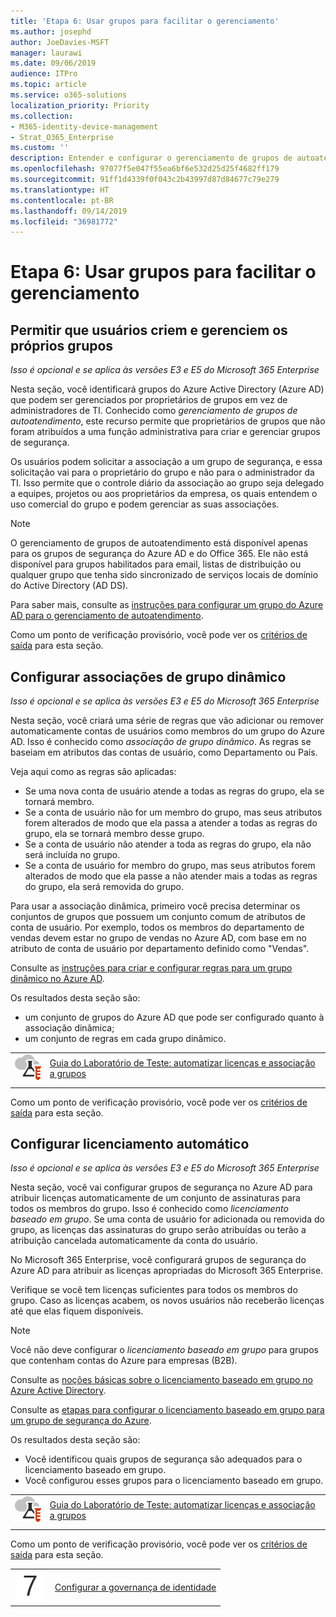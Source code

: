 ```yaml
---
title: 'Etapa 6: Usar grupos para facilitar o gerenciamento'
ms.author: josephd
author: JoeDavies-MSFT
manager: laurawi
ms.date: 09/06/2019
audience: ITPro
ms.topic: article
ms.service: o365-solutions
localization_priority: Priority
ms.collection:
- M365-identity-device-management
- Strat_O365_Enterprise
ms.custom: ''
description: Entender e configurar o gerenciamento de grupos de autoatendimento do Azure AD.
ms.openlocfilehash: 97077f5e047f55ea6bf6e532d25d25f4682ff179
ms.sourcegitcommit: 91ff1d4339f0f043c2b43997d87d84677c79e279
ms.translationtype: HT
ms.contentlocale: pt-BR
ms.lasthandoff: 09/14/2019
ms.locfileid: "36981772"
---
```

# <a name="step-6-use-groups-for-easier-management"></a>Etapa 6: Usar grupos para facilitar o gerenciamento

<a name="identity-self-service-groups"></a>
## <a name="allow-users-to-create-and-manage-their-own-groups"></a>Permitir que usuários criem e gerenciem os próprios grupos

*Isso é opcional e se aplica às versões E3 e E5 do Microsoft 365 Enterprise*

Nesta seção, você identificará grupos do Azure Active Directory (Azure AD) que podem ser gerenciados por proprietários de grupos em vez de administradores de TI. Conhecido como *gerenciamento de grupos de autoatendimento*, este recurso permite que proprietários de grupos que não foram atribuídos a uma função administrativa para criar e gerenciar grupos de segurança. 

Os usuários podem solicitar a associação a um grupo de segurança, e essa solicitação vai para o proprietário do grupo e não para o administrador da TI. Isso permite que o controle diário da associação ao grupo seja delegado a equipes, projetos ou aos proprietários da empresa, os quais entendem o uso comercial do grupo e podem gerenciar as suas associações.

>[!Note]
>O gerenciamento de grupos de autoatendimento está disponível apenas para os grupos de segurança do Azure AD e do Office 365. Ele não está disponível para grupos habilitados para email, listas de distribuição ou qualquer grupo que tenha sido sincronizado de serviços locais de domínio do Active Directory (AD DS).
>

Para saber mais, consulte as [instruções para configurar um grupo do Azure AD para o gerenciamento de autoatendimento](https://docs.microsoft.com/azure/active-directory/active-directory-accessmanagement-self-service-group-management).

Como um ponto de verificação provisório, você pode ver os [critérios de saída](identity-exit-criteria.md#crit-identity-self-service-groups) para esta seção.

<a name="identity-dyn-groups"></a>
## <a name="set-up-dynamic-group-membership"></a>Configurar associações de grupo dinâmico

*Isso é opcional e se aplica às versões E3 e E5 do Microsoft 365 Enterprise*

Nesta seção, você criará uma série de regras que vão adicionar ou remover automaticamente contas de usuários como membros do um grupo do Azure AD. Isso é conhecido como *associação de grupo dinâmico*. As regras se baseiam em atributos das contas de usuário, como Departamento ou País.

Veja aqui como as regras são aplicadas:

- Se uma nova conta de usuário atende a todas as regras do grupo, ela se tornará membro.
- Se a conta de usuário não for um membro do grupo, mas seus atributos forem alterados de modo que ela passa a atender a todas as regras do grupo, ela se tornará membro desse grupo.
- Se a conta de usuário não atender a toda as regras do grupo, ela não será incluída no grupo.
- Se a conta de usuário for membro do grupo, mas seus atributos forem alterados de modo que ela passe a não atender mais a todas as regras do grupo, ela será removida do grupo.

Para usar a associação dinâmica, primeiro você precisa determinar os conjuntos de grupos que possuem um conjunto comum de atributos de conta de usuário. Por exemplo, todos os membros do departamento de vendas devem estar no grupo de vendas no Azure AD, com base em no atributo de conta de usuário por departamento definido como "Vendas".

Consulte as [instruções para criar e configurar regras para um grupo dinâmico no Azure AD](https://docs.microsoft.com/azure/active-directory/active-directory-groups-dynamic-membership-azure-portal).

Os resultados desta seção são:

- um conjunto de grupos do Azure AD que pode ser configurado quanto à associação dinâmica;
- um conjunto de regras em cada grupo dinâmico.

|||
|:-------|:-----|
|![Guias do Laboratório de Teste do Microsoft Cloud](media/m365-enterprise-test-lab-guides/cloud-tlg-icon-small.png)| [Guia do Laboratório de Teste: automatizar licenças e associação a grupos](automate-licenses-group-membership-microsoft-365-test-environment.md) |
|||

Como um ponto de verificação provisório, você pode ver os [critérios de saída](identity-exit-criteria.md#crit-identity-dyn-groups) para esta seção.

<a name="identity-group-license"></a>
## <a name="set-up-automatic-licensing"></a>Configurar licenciamento automático

*Isso é opcional e se aplica às versões E3 e E5 do Microsoft 365 Enterprise*

Nesta seção, você vai configurar grupos de segurança no Azure AD para atribuir licenças automaticamente de um conjunto de assinaturas para todos os membros do grupo. Isso é conhecido como *licenciamento baseado em grupo*. Se uma conta de usuário for adicionada ou removida do grupo, as licenças das assinaturas do grupo serão atribuídas ou terão a atribuição cancelada automaticamente da conta do usuário.

No Microsoft 365 Enterprise, você configurará grupos de segurança do Azure AD para atribuir as licenças apropriadas do Microsoft 365 Enterprise.

Verifique se você tem licenças suficientes para todos os membros do grupo. Caso as licenças acabem, os novos usuários não receberão licenças até que elas fiquem disponíveis.

>[!Note]
>Você não deve configurar o *licenciamento baseado em grupo* para grupos que contenham contas do Azure para empresas (B2B).
>

Consulte as [noções básicas sobre o licenciamento baseado em grupo no Azure Active Directory](https://docs.microsoft.com/azure/active-directory/active-directory-licensing-whatis-azure-portal).

Consulte as [etapas para configurar o licenciamento baseado em grupo para um grupo de segurança do Azure](https://docs.microsoft.com/azure/active-directory/active-directory-licensing-group-assignment-azure-portal).

Os resultados desta seção são:

- Você identificou quais grupos de segurança são adequados para o licenciamento baseado em grupo.
- Você configurou esses grupos para o licenciamento baseado em grupo.

|||
|:-------|:-----|
|![Guias do Laboratório de Teste do Microsoft Cloud](media/m365-enterprise-test-lab-guides/cloud-tlg-icon-small.png)| [Guia do Laboratório de Teste: automatizar licenças e associação a grupos](automate-licenses-group-membership-microsoft-365-test-environment.md) |
|||

Como um ponto de verificação provisório, você pode ver os [critérios de saída](identity-exit-criteria.md#crit-identity-group-license) para esta seção.

|||
|:-------|:-----|
|![](./media/stepnumbers/Step7.png)| [Configurar a governança de identidade](identity-governance.md) |
